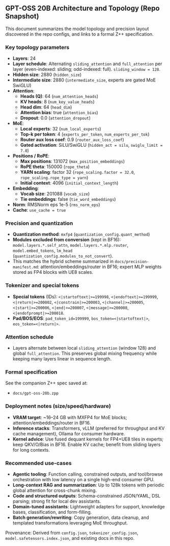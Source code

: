 ## GPT-OSS 20B Architecture and Topology (Repo Snapshot)

This document summarizes the model topology and precision layout discovered in the repo configs, and links to a formal Z++ specification.

### Key topology parameters
- **Layers**: 24
- **Layer schedule**: Alternating `sliding_attention` and `full_attention` per layer (even-indexed: sliding; odd-indexed: full). `sliding_window = 128`.
- **Hidden size**: 2880 (`hidden_size`)
- **Intermediate size**: 2880 (`intermediate_size`, experts are gated MoE SwiGLU)
- **Attention**:
  - **Heads (Q)**: 64 (`num_attention_heads`)
  - **KV heads**: 8 (`num_key_value_heads`)
  - **Head dim**: 64 (`head_dim`)
  - **Attention bias**: true (`attention_bias`)
  - **Dropout**: 0.0 (`attention_dropout`)
- **MoE**:
  - **Local experts**: 32 (`num_local_experts`)
  - **Top-k per token**: 4 (`experts_per_token`, `num_experts_per_tok`)
  - **Router aux loss coef**: 0.9 (`router_aux_loss_coef`)
  - **Gated activation**: SiLU/SwiGLU (`hidden_act = silu`, `swiglu_limit = 7.0`)
- **Positions / RoPE**:
  - **Max positions**: 131072 (`max_position_embeddings`)
  - **RoPE theta**: 150000 (`rope_theta`)
  - **YARN scaling**: factor 32 (`rope_scaling.factor = 32.0`, `rope_scaling.rope_type = yarn`)
  - **Initial context**: 4096 (`initial_context_length`)
- **Embedding**:
  - **Vocab size**: 201088 (`vocab_size`)
  - **Tie embeddings**: false (`tie_word_embeddings`)
- **Norm**: RMSNorm eps 1e-5 (`rms_norm_eps`)
- **Cache**: `use_cache = true`

### Precision and quantization
- **Quantization method**: `mxfp4` (`quantization_config.quant_method`)
- **Modules excluded from conversion** (kept in BF16): `model.layers.*.self_attn`, `model.layers.*.mlp.router`, `model.embed_tokens`, `lm_head` (`quantization_config.modules_to_not_convert`).
- This matches the hybrid scheme summarized in `docs/precision-manifest.md`: attention/embeddings/router in BF16; expert MLP weights stored as FP4 blocks with UE8 scales.

### Tokenizer and special tokens
- **Special tokens** (IDs): `<|startoftext|>=199998`, `<|endoftext|>=199999`, `<|return|>=200002`, `<|constrain|>=200003`, `<|channel|>=200005`, `<|start|>=200006`, `<|end|>=200007`, `<|message|>=200008`, `<|endofprompt|>=200018`.
- **Pad/BOS/EOS**: `pad_token_id=199999`, `bos_token=<|startoftext|>`, `eos_token=<|return|>`.

### Attention schedule
- Layers alternate between local `sliding_attention` (window 128) and global `full_attention`. This preserves global mixing frequency while keeping many layers linear in sequence length.

### Formal specification
See the companion Z++ spec saved at:
- `docs/gpt-oss-20b.zpp`

### Deployment notes (size/speed/hardware)
- **VRAM target**: ~16–24 GB with MXFP4 for MoE blocks; attention/embeddings/router in BF16.
- **Inference stacks**: Transformers, vLLM (preferred for throughput and KV cache management), Ollama for consumer hardware.
- **Kernel advice**: Use fused dequant kernels for FP4+UE8 tiles in experts; keep QKV/O/Bias in BF16. Enable KV cache; benefit from sliding layers for long contexts.

### Recommended use-cases
- **Agentic tooling**: Function calling, constrained outputs, and tool/browse orchestration with low latency on a single high-end consumer GPU.
- **Long-context RAG and summarization**: Up to 128k tokens with periodic global attention for cross-chunk mixing.
- **Code and structured outputs**: Schema-constrained JSON/YAML, DSL parsing; strong fit for local dev assistants.
- **Domain-tuned assistants**: Lightweight adapters for support, knowledge bases, classification, and form-filling.
- **Batch generation/rewriting**: Copy generation, data cleanup, and templated transformations leveraging MoE throughput.

Provenance: Derived from `config.json`, `tokenizer_config.json`, `model.safetensors.index.json`, and existing docs in this repo.